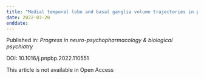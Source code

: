 ```yaml
---
title: "Medial temporal lobe and basal ganglia volume trajectories in persistent negative symptoms following a first episode of psychosis."
date: 2022-03-20
enddate:
---
```


Published in: *Progress in neuro-psychopharmacology & biological psychiatry*

DOI: 10.1016/j.pnpbp.2022.110551

This article is not available in Open Access



